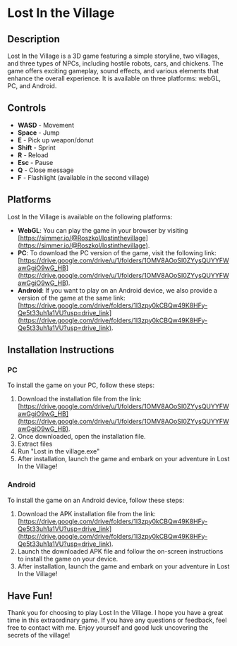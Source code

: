 # Lost In the Village

## Description

Lost In the Village is a 3D game featuring a simple storyline, two villages, and three types of NPCs, including hostile robots, cars, and chickens. The game offers exciting gameplay, sound effects, and various elements that enhance the overall experience. It is available on three platforms: webGL, PC, and Android.

## Controls

- **WASD** - Movement
- **Space** - Jump
- **E** - Pick up weapon/donut
- **Shift** - Sprint
- **R** - Reload
- **Esc** - Pause
- **Q** - Close message
- **F** - Flashlight (available in the second village)

## Platforms

Lost In the Village is available on the following platforms:

- **WebGL**: You can play the game in your browser by visiting [https://simmer.io/@Roszkol/lostinthevillage](https://simmer.io/@Roszkol/lostinthevillage).
- **PC**: To download the PC version of the game, visit the following link: [https://drive.google.com/drive/u/1/folders/1OMV8AOoSI0ZYysQUYYFWawGgiO9wG_HB](https://drive.google.com/drive/u/1/folders/1OMV8AOoSI0ZYysQUYYFWawGgiO9wG_HB).
- **Android**: If you want to play on an Android device, we also provide a version of the game at the same link: [https://drive.google.com/drive/folders/1I3zpy0kCBQw49K8HFy-Qe5t33uh1a1VU?usp=drive_link](https://drive.google.com/drive/folders/1I3zpy0kCBQw49K8HFy-Qe5t33uh1a1VU?usp=drive_link).


## Installation Instructions

### PC

To install the game on your PC, follow these steps:

1. Download the installation file from the link: [https://drive.google.com/drive/u/1/folders/1OMV8AOoSI0ZYysQUYYFWawGgiO9wG_HB](https://drive.google.com/drive/u/1/folders/1OMV8AOoSI0ZYysQUYYFWawGgiO9wG_HB).
2. Once downloaded, open the installation file.
3. Extract files
4. Run "Lost in the village.exe"
5. After installation, launch the game and embark on your adventure in Lost In the Village!

### Android

To install the game on an Android device, follow these steps:

1. Download the APK installation file from the link: [https://drive.google.com/drive/folders/1I3zpy0kCBQw49K8HFy-Qe5t33uh1a1VU?usp=drive_link](https://drive.google.com/drive/folders/1I3zpy0kCBQw49K8HFy-Qe5t33uh1a1VU?usp=drive_link).
2. Launch the downloaded APK file and follow the on-screen instructions to install the game on your device.
3. After installation, launch the game and embark on your adventure in Lost In the Village!


## Have Fun!

Thank you for choosing to play Lost In the Village. I hope you have a great time in this extraordinary game. If you have any questions or feedback, feel free to contact with me. Enjoy yourself and good luck uncovering the secrets of the village!
